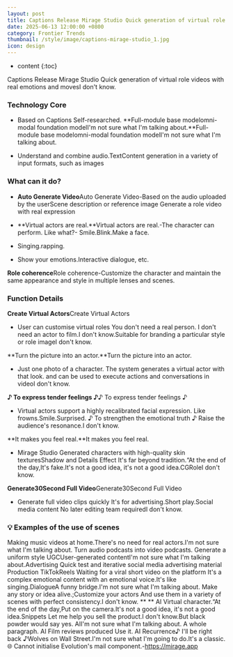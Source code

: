 ```yaml
---
layout: post
title: Captions Release Mirage Studio Quick generation of virtual role videos with real emotions and moves
date: 2025-06-13 12:00:00 +0800
category: Frontier Trends
thumbnail: /style/image/captions-mirage-studio_1.jpg
icon: design
---
```

* content
{:toc}

Captions Release Mirage Studio Quick generation of virtual role videos with real emotions and movesI don't know.

### Technology Core

- Based on Captions Self-researched. **Full-module base modelomni-modal foundation modelI'm not sure what I'm talking about.**Full-module base modelomni-modal foundation modelI'm not sure what I'm talking about.

- Understand and combine audio.TextContent generation in a variety of input formats, such as images

### What can it do?

- **Auto Generate Video**Auto Generate Video-Based on the audio uploaded by the userScene description or reference image Generate a role video with real expression

- **Virtual actors are real.**Virtual actors are real.-The character can perform. Like what?-
Smile.Blink.Make a face.

- Singing.rapping.

- Show your emotions.Interactive dialogue, etc.

**Role coherence**Role coherence-Customize the character and maintain the same appearance and style in multiple lenses and scenes.

### Function Details
**Create Virtual Actors**Create Virtual Actors

- User can customise virtual roles You don't need a real person. I don't need an actor to film.I don't know.Suitable for branding a particular style or role imageI don't know.
 
**Turn the picture into an actor.**Turn the picture into an actor.

- Just one photo of a character. The system generates a virtual actor with that look. and can be used to execute actions and conversations in videoI don't know.

**♪ To express tender feelings ♪**♪ To express tender feelings ♪

- Virtual actors support a highly recalibrated facial expression. Like frowns.Smile.Surprised. ♪ To strengthen the emotional truth ♪ Raise the audience's resonance.I don't know.

**It makes you feel real.**It makes you feel real.

- Mirage Studio Generated characters with high-quality skin texturesShadow and Details Effect It's far beyond tradition.“At the end of the day,It's fake.It's not a good idea, it's not a good idea.CGRoleI don't know.

**Generate30Second Full Video**Generate30Second Full Video

- Generate full video clips quickly It's for advertising.Short play.Social media content No later editing team requiredI don't know.
 

### 💡 Examples of the use of scenes
Making music videos at home.There's no need for real actors.I'm not sure what I'm talking about.
Turn audio podcasts into video podcasts.
Generate a uniform style UGCUser-generated contentI'm not sure what I'm talking about.Advertising
Quick test and iterative social media advertising material
Production TikTokReels Waiting for a viral short video on the platform
It's a complex emotional content with an emotional voice.It's like singing.DialogueA funny bridge.I'm not sure what I'm talking about.
Make any story or idea alive.;Customize your actors And use them in a variety of scenes with perfect consistency.I don't know.
** ** AI Virtual character.“At the end of the day,Put on the camera.It's not a good idea, it's not a good idea.Snippets
Let me help you sell the product.I don't know.But black powder would say yes. AII'm not sure what I'm talking about.
A whole paragraph. AI Film reviews produced
Use it. AI Recurrence♪ I'll be right back ♪Wolves on Wall Street.I'm not sure what I'm going to do.It's a classic.
🌐 Cannot initialise Evolution's mail component.-https://mirage.app
